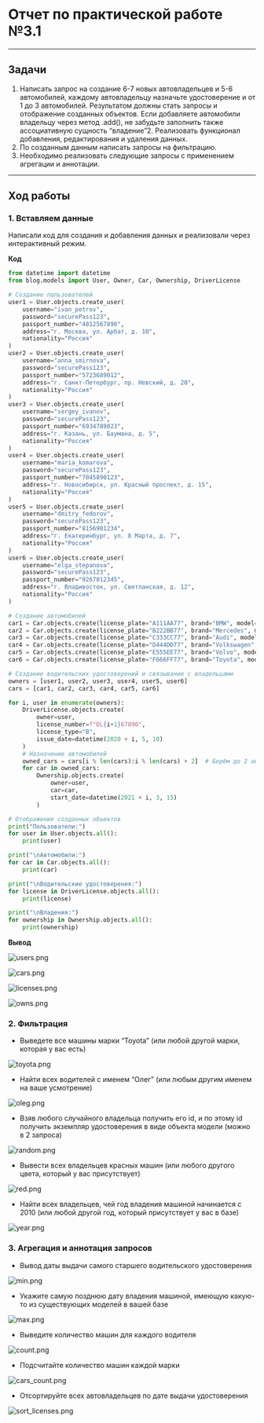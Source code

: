 # Отчет по практической работе №3.1

---

## Задачи   
1. Написать запрос на создание 6-7 новых автовладельцев и 5-6 автомобилей, каждому автовладельцу назначьте удостоверение и от 1 до 3 автомобилей.  Результатом должны стать запросы и отображение созданных объектов. 
Если добавляете автомобили владельцу через метод .add(), не забудьте заполнить также ассоциативную сущность “владение”2. Реализовать функционал добавления, редактирования и удаления данных.   
2. По созданным данным написать запросы на фильтрацию.
3. Необходимо реализовать следующие запросы c применением агрегации и аннотации.
---

## Ход работы  

### 1. Вставляем данные 
Написали код для создания и добавления данных и реализовали через интерактивный режим.

**Код**

```python
from datetime import datetime
from blog.models import User, Owner, Car, Ownership, DriverLicense

# Создание пользователей
user1 = User.objects.create_user(
    username="ivan_petrov", 
    password="securePass123", 
    passport_number="4812567890", 
    address="г. Москва, ул. Арбат, д. 10", 
    nationality="Россия"
)
user2 = User.objects.create_user(
    username="anna_smirnova", 
    password="securePass123", 
    passport_number="5723689012", 
    address="г. Санкт-Петербург, пр. Невский, д. 20", 
    nationality="Россия"
)
user3 = User.objects.create_user(
    username="sergey_ivanov", 
    password="securePass123", 
    passport_number="6934789023", 
    address="г. Казань, ул. Баумана, д. 5", 
    nationality="Россия"
)
user4 = User.objects.create_user(
    username="maria_komarova", 
    password="securePass123", 
    passport_number="7045890123", 
    address="г. Новосибирск, ул. Красный проспект, д. 15", 
    nationality="Россия"
)
user5 = User.objects.create_user(
    username="dmitry_fedorov", 
    password="securePass123", 
    passport_number="8156901234", 
    address="г. Екатеринбург, ул. 8 Марта, д. 7", 
    nationality="Россия"
)
user6 = User.objects.create_user(
    username="olga_stepanova", 
    password="securePass123", 
    passport_number="9267012345", 
    address="г. Владивосток, ул. Светланская, д. 12", 
    nationality="Россия"
)

# Создание автомобилей
car1 = Car.objects.create(license_plate="A111AA77", brand="BMW", model="X5", color="Черный")
car2 = Car.objects.create(license_plate="B222BB77", brand="Mercedes", model="C-Class", color="Белый")
car3 = Car.objects.create(license_plate="C333CC77", brand="Audi", model="A4", color="Серый")
car4 = Car.objects.create(license_plate="D444DD77", brand="Volkswagen", model="Passat", color="Синий")
car5 = Car.objects.create(license_plate="E555EE77", brand="Volvo", model="XC60", color="Красный")
car6 = Car.objects.create(license_plate="F666FF77", brand="Toyota", model="RAV4", color="Зеленый")

# Создание водительских удостоверений и связывание с владельцами
owners = [user1, user2, user3, user4, user5, user6]
cars = [car1, car2, car3, car4, car5, car6]

for i, user in enumerate(owners):
    DriverLicense.objects.create(
        owner=user,
        license_number=f"DL{i+1}67890",
        license_type="B",
        issue_date=datetime(2020 + i, 5, 10)
    )
    # Назначение автомобилей
    owned_cars = cars[i % len(cars):i % len(cars) + 2]  # Берём до 2 автомобилей, начиная с текущего индекса
    for car in owned_cars:
        Ownership.objects.create(
            owner=user,
            car=car,
            start_date=datetime(2021 + i, 3, 15)
        )

# Отображение созданных объектов
print("Пользователи:")
for user in User.objects.all():
    print(user)

print("\nАвтомобили:")
for car in Car.objects.all():
    print(car)

print("\nВодительские удостоверения:")
for license in DriverLicense.objects.all():
    print(license)

print("\nВладения:")
for ownership in Ownership.objects.all():
    print(ownership)
```

**Вывод**

![users.png](../images/pw3_1/users.png)

![cars.png](../images/pw3_1/cars.png)

![licenses.png](../images/pw3_1/licenses.png)

![owns.png](../images/pw3_1/owns.png)

### 2. Фильтрация 
* Выведете все машины марки “Toyota” (или любой другой марки, которая у вас есть)

![toyota.png](../images/pw3_1/toyota.png)

* Найти всех водителей с именем “Олег” (или любым другим именем на ваше усмотрение)

![oleg.png](../images/pw3_1/oleg.png)

* Взяв любого случайного владельца получить его id, и по этому id получить экземпляр удостоверения в виде объекта модели (можно в 2 запроса)

![random.png](../images/pw3_1/random.png)

* Вывести всех владельцев красных машин (или любого другого цвета, который у вас присутствует)

![red.png](../images/pw3_1/red.png)

* Найти всех владельцев, чей год владения машиной начинается с 2010 (или любой другой год, который присутствует у вас в базе)

![year.png](../images/pw3_1/year.png)

### 3. Агрегация и аннотация запросов

* Вывод даты выдачи самого старшего водительского удостоверения

![min.png](../images/pw3_1/min.png)

* Укажите самую позднюю дату владения машиной, имеющую какую-то из существующих моделей в вашей базе

![max.png](../images/pw3_1/max.png)

* Выведите количество машин для каждого водителя

![count.png](../images/pw3_1/count.png)

* Подсчитайте количество машин каждой марки

![cars_count.png](../images/pw3_1/cars_count.png)

* Отсортируйте всех автовладельцев по дате выдачи удостоверения

![sort_licenses.png](../images/pw3_1/sort_licenses.png)
